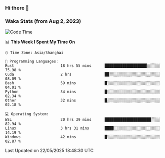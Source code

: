 ### Hi there 👋

### Waka Stats (from Aug 2, 2023)

<!--START_SECTION:waka-->
![Code Time](http://img.shields.io/badge/Code%20Time-868%20hrs%207%20mins-blue)

📊 **This Week I Spent My Time On** 

```text
🕑︎ Time Zone: Asia/Shanghai

💬 Programming Languages: 
Rust                     18 hrs 55 mins      ███████████████████░░░░░░   75.98 % 
Cuda                     2 hrs               ██░░░░░░░░░░░░░░░░░░░░░░░   08.09 % 
Bash                     59 mins             █░░░░░░░░░░░░░░░░░░░░░░░░   04.01 % 
Python                   34 mins             █░░░░░░░░░░░░░░░░░░░░░░░░   02.34 % 
Other                    32 mins             █░░░░░░░░░░░░░░░░░░░░░░░░   02.18 % 

💻 Operating System: 
WSL                      20 hrs 39 mins      █████████████████████░░░░   82.94 % 
Linux                    3 hrs 31 mins       ████░░░░░░░░░░░░░░░░░░░░░   14.19 % 
Windows                  42 mins             █░░░░░░░░░░░░░░░░░░░░░░░░   02.87 % 
```


 Last Updated on 22/05/2025 18:48:30 UTC
<!--END_SECTION:waka-->

